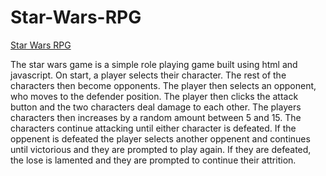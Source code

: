 # Star-Wars-RPG
[Star Wars RPG](https://seanneppl.github.io/Star-Wars-RPG/index.html)

The star wars game is a simple role playing game built using html and javascript. On start, a player selects their character.
The rest of the characters then become opponents. The player then selects an opponent, who moves to the defender position.
The player then clicks the attack button and the two characters deal damage to each other. The players characters then
increases by a random amount between 5 and 15. The characters continue attacking until either character is defeated.
If the oppenent is defeated the player selects another oppenent and continues until victorious and they are prompted to play
again. If they are defeated, the lose is lamented and they are prompted to continue their attrition.
